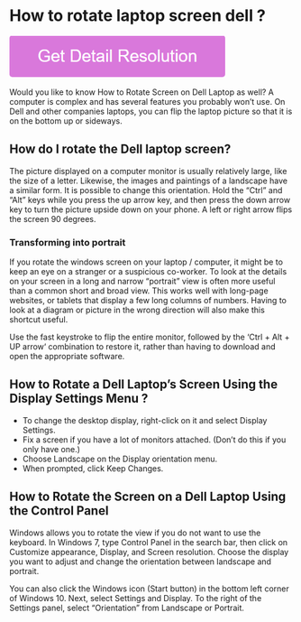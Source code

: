 # How to rotate laptop screen dell ?

[![How to rotate laptop screen dell](pink.png)](https://github.com/bitwarsoft/how.to.rotate.laptop.screen.dell)

Would you like to know How to Rotate Screen on Dell Laptop as well? A computer is complex and has several features you probably won’t use. On Dell and other companies laptops, you can flip the laptop picture so that it is on the bottom up or sideways.

## How do I rotate the Dell laptop screen?

The picture displayed on a computer monitor is usually relatively large, like the size of a letter. Likewise, the images and paintings of a landscape have a similar form. It is possible to change this orientation. Hold the “Ctrl” and “Alt” keys while you press the up arrow key, and then press the down arrow key to turn the picture upside down on your phone. A left or right arrow flips the screen 90 degrees.

### Transforming into portrait

If you rotate the windows screen on your laptop / computer, it might be to keep an eye on a stranger or a suspicious co-worker. To look at the details on your screen in a long and narrow “portrait” view is often more useful than a common short and broad view. This works well with long-page websites, or tablets that display a few long columns of numbers. Having to look at a diagram or picture in the wrong direction will also make this shortcut useful. 

Use the fast keystroke to flip the entire monitor, followed by the ‘Ctrl + Alt + UP arrow‘ combination to restore it, rather than having to download and open the appropriate software.

## How to Rotate a Dell Laptop’s Screen Using the Display Settings Menu ?

* To change the desktop display, right-click on it and select Display Settings.
* Fix a screen if you have a lot of monitors attached. (Don’t do this if you only have one.)
* Choose Landscape on the Display orientation menu.
* When prompted, click Keep Changes.

## How to Rotate the Screen on a Dell Laptop Using the Control Panel

Windows allows you to rotate the view if you do not want to use the keyboard. In Windows 7, type Control Panel in the search bar, then click on Customize appearance, Display, and Screen resolution.  Choose the display you want to adjust and change the orientation between landscape and portrait. 

You can also click the Windows icon (Start button) in the bottom left corner of Windows 10. Next, select Settings and Display. To the right of the Settings panel, select “Orientation” from Landscape or Portrait.
